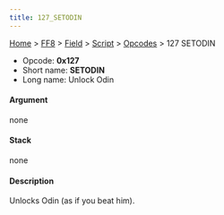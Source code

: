 ```yaml
---
title: 127_SETODIN
---
```


[Home](../../../../index.md) > [FF8](../../../../FF8.md) > [Field](../../../Field.md) > [Script](../../Script.md) > [Opcodes](../Opcodes.md) > 127 SETODIN

-   Opcode: **0x127**
-   Short name: **SETODIN**
-   Long name: Unlock Odin

#### Argument

none

#### Stack

none

#### Description

Unlocks Odin (as if you beat him).
